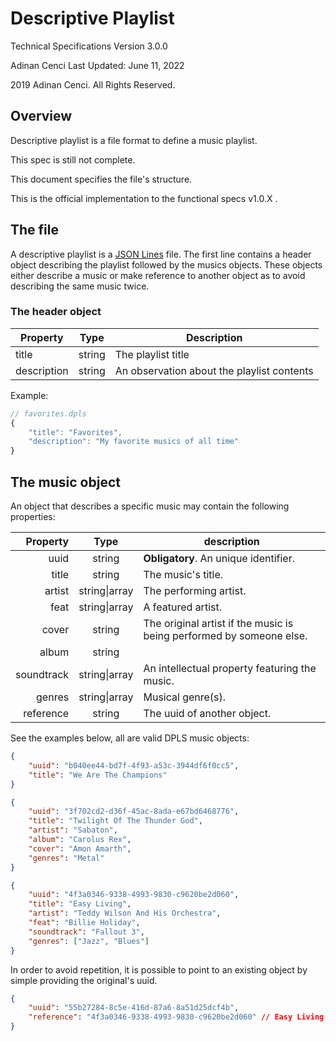 # Descriptive Playlist

Technical Specifications
Version 3.0.0

Adinan Cenci
Last Updated: June 11, 2022

2019 Adinan Cenci. All Rights Reserved. 

## Overview

Descriptive playlist is a file format to define a music playlist.

This spec is still not complete.

This document specifies the file's structure. 

This is the official implementation to the functional specs v1.0.X .

## The file

A descriptive playlist is a [JSON Lines](https://jsonlines.org/) file. The first line contains a header object describing the playlist followed by the musics objects. These objects either describe a music or make reference to another object as to avoid describing the same music twice.

### The header object

| Property    | Type   | Description                                |
| ----------- | ------ | ------------------------------------------ |
| title       | string | The playlist title                         |
| description | string | An observation about the playlist contents |

Example:

```javascript
// favorites.dpls
{
    "title": "Favorites", 
    "description": "My favorite musics of all time"
}
```

## The music object

An object that describes a specific music may contain the following properties:

| Property   | Type          | description                                                          |
| ----------:|:-------------:| -------------------------------------------------------------------- |
| uuid       | string        | **Obligatory**. An unique identifier.                                |
| title      | string        | The music's title.                                                   |
| artist     | string\|array | The performing artist.                                               |
| feat       | string\|array | A featured artist.                                                   |
| cover      | string        | The original artist if the music is being performed by someone else. |
| album      | string        |                                                                      |
| soundtrack | string\|array | An intellectual property featuring the music.                        |
| genres     | string\|array | Musical genre(s).                                                    |
| reference  | string        | The uuid of another object.                                          |

See the examples below, all are valid DPLS music objects:

```json
{
    "uuid": "b040ee44-bd7f-4f93-a53c-3944df6f0cc5", 
    "title": "We Are The Champions"
}
```

```json
{
    "uuid": "3f702cd2-d36f-45ac-8ada-e67bd6468776", 
    "title": "Twilight Of The Thunder God", 
    "artist": "Sabaton", 
    "album": "Carolus Rex", 
    "cover": "Amon Amarth",
    "genres": "Metal"
}
```

```json
{
    "uuid": "4f3a0346-9338-4993-9830-c9620be2d060", 
    "title": "Easy Living", 
    "artist": "Teddy Wilson And His Orchestra", 
    "feat": "Billie Holiday", 
    "soundtrack": "Fallout 3", 
    "genres": ["Jazz", "Blues"]
}
```

In order to avoid repetition, it is possible to point to an existing object by simple providing the original's uuid. 

```json
{
    "uuid": "55b27284-8c5e-416d-87a6-8a51d25dcf4b",
    "reference": "4f3a0346-9338-4993-9830-c9620be2d060" // Easy Living
}
```
